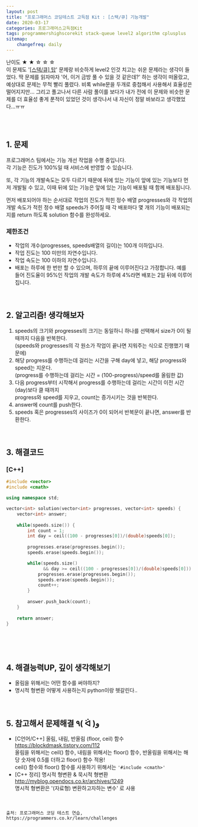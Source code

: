 ```yaml
---
layout: post
title: "프로그래머스 코딩테스트 고득점 Kit : [스택/큐] 기능개발"
date: 2020-03-17
categories: 프로그래머스고득점Kit
tags: programmershighscorekit stack-queue level2 algorithm cplusplus
sitemap:
    changefreq: daily
---
```


난이도 ★ ★ ☆ ☆ ☆  
이 문제도 '[[스택/큐] 탑](https://0pencoding.github.io/%ED%94%84%EB%A1%9C%EA%B7%B8%EB%9E%98%EB%A8%B8%EC%8A%A4%EA%B3%A0%EB%93%9D%EC%A0%90kit/2020/03/11/%EC%8A%A4%ED%83%9D-%ED%81%90_%ED%83%91_level2.html)' 문제랑 비슷하게 level2 인것 치고는 쉬운 문제라는 생각이 들었다. 딱 문제를 읽자마자 '어, 이거 금방 풀 수 있을 것 같은데?' 하는 생각이 떠올랐고, 예상대로 문제는 무척 빨리 풀렸다. 비록 while문을 두개로 중첩해서 사용해서 효율성은 떨어지지만... 그리고 풀고나서 다른 사람 풀이를 보다가 내가 전에 이 문제와 비슷한 문제를 더 효율성 좋게 푼적이 있었던 것이 생각나서 내 자신이 정말 바보라고 생각했었다...ㅠㅠ  
<br/>

<br/>

## 1. 문제
프로그래머스 팀에서는 기능 개선 작업을 수행 중입니다.  
각 기능은 진도가 100%일 때 서비스에 반영할 수 있습니다.  

또, 각 기능의 개발속도는 모두 다르기 때문에 뒤에 있는 기능이 앞에 있는 기능보다 먼저 개발될 수 있고, 이때 뒤에 있는 기능은 앞에 있는 기능이 배포될 때 함께 배포됩니다.  

먼저 배포되어야 하는 순서대로 작업의 진도가 적힌 정수 배열 progresses와 각 작업의 개발 속도가 적힌 정수 배열 speeds가 주어질 때 각 배포마다 몇 개의 기능이 배포되는지를 return 하도록 solution 함수를 완성하세요.

### 제한조건
- 작업의 개수(progresses, speeds배열의 길이)는 100개 이하입니다.
- 작업 진도는 100 미만의 자연수입니다.
- 작업 속도는 100 이하의 자연수입니다.
- 배포는 하루에 한 번만 할 수 있으며, 하루의 끝에 이루어진다고 가정합니다. 예를 들어 진도율이 95%인 작업의 개발 속도가 하루에 4%라면 배포는 2일 뒤에 이루어집니다.
<br/><br/><br/>

## 2. 알고리즘! 생각해보자
1. speeds의 크기와 progresses의 크기는 동일하니 하나를 선택해서 size가 0이 될 때까지 다음을 반복한다.  
(speeds와 progresses의 각 원소가 작업이 끝나면 지워주는 식으로 진행했기 때문에)
2. 해당 progress를 수행하는데 걸리는 시간을 구해 day에 넣고, 해당 progress와 speed는 지운다.  
(progress를 수행하는데 걸리는 시간 = (100-progress)/speed를 올림한 값)
3. 다음 progress부터 시작해서 progress를 수행하는데 걸리는 시간이 이전 시간(day)보다 클 때까지  
progress와 speed를 지우고, count는 증가시키는 것을 반복한다.  
4. answer에 count를 push한다.  
5. speeds 혹은 progresses의 사이즈가 0이 되어서 반복문이 끝나면, answer를 반환한다.  
<br/><br/>

## 3. 해결코드
### [C++]
```c++
#include <vector>
#include <cmath>

using namespace std;

vector<int> solution(vector<int> progresses, vector<int> speeds) {
    vector<int> answer;
    
    while(speeds.size()) {
        int count = 1;
        int day = ceil((100 - progresses[0])/(double)speeds[0]);
        
        progresses.erase(progresses.begin());
        speeds.erase(speeds.begin());

        while(speeds.size() 
              && day >= ceil((100 - progresses[0])/(double)speeds[0])) {
            progresses.erase(progresses.begin());
            speeds.erase(speeds.begin());
            count++;
        }
        
        answer.push_back(count);
    }
    
    return answer;
}
```
<br/><br/><br/>

## 4. 해결능력UP, 깊이 생각해보기
- 올림을 위해서는 어떤 함수를 써야하지?
- 명시적 형변환 어떻게 사용하는지 python이랑 헷갈린다..
<br/><br/><br/>

## 5. 참고해서 문제해결 ٩( ᐛ )و
- [C언어/C++] 올림, 내림, 반올림 (floor, ceil) 함수 <https://blockdmask.tistory.com/112>  
올림을 위해서는 ceil() 함수, 내림을 위해서는 floor() 함수, 반올림을 위해서는 해당 숫자에 0.5를 더하고 floor() 함수 적용!  
ceil() 함수와 floor() 함수를 사용하기 위해서는 `'#include <cmath>'`
- [C++ 정리] 명시적 형변환 & 묵시적 형변환 <http://myblog.opendocs.co.kr/archives/1249>  
명시적 형변환은 '(자료형) 변환하고자하는 변수' 로 사용
<br/><br/><br/>

```
출처: 프로그래머스 코딩 테스트 연습, https://programmers.co.kr/learn/challenges
```